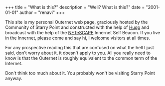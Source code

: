 +++
title = "What is this?"
description = "Well? What is this?"
date = "2001-01-01"
author = "renavi"
+++

This site is my personal Outernet web page, graciously hosted by the Community of Starry Point and constructed with the help of [Hugo](https://gohugo.io) and broadcast with the help of the [NETeSCAPE](https://netescape.org) Innernet Self Beacon. If you live in the Innernet, please come and say hi, I welcome visitors at all times.

For any prospective reading this that are confused on what the hell I just said, don't worry about it, it doesn't apply to you. All you really need to know is that the Outernet is roughly equivalent to the common term of the Internet.

Don't think too much about it. You probably won't be visiting Starry Point anyway.

